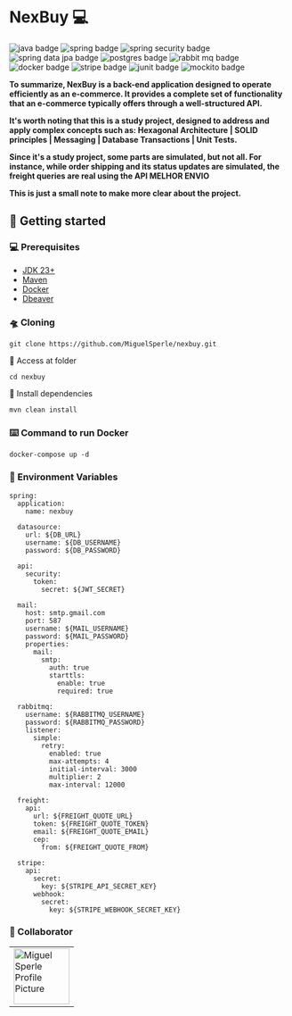 <h1>NexBuy 💻</h1>

<p>
    <img src="https://img.shields.io/badge/java-%23ED8B00.svg?style=for-the-badge&logo=openjdk&logoColor=white" alt="java badge"/>
    <img src="https://img.shields.io/badge/SpringBoot-6DB33F?style=for-the-badge&logo=spring&logoColor=white" alt="spring badge"/>
    <img src="https://img.shields.io/badge/Spring%20Security-6DB33F?style=for-the-badge&logo=springsecurity&logoColor=white" alt="spring security badge" />
    <img src="https://img.shields.io/badge/Spring_data_jpa-6DB33F?style=for-the-badge&logo=SpringSecurity&logoColor=white" alt="spring data jpa badge" />
    <img src="https://img.shields.io/badge/postgres-%23316192.svg?style=for-the-badge&logo=postgresql&logoColor=white" alt="postgres badge"/>
    <img src="https://img.shields.io/badge/-rabbitmq-%23FF6600?style=for-the-badge&logo=rabbitmq&logoColor=white" alt="rabbit mq badge"/>
    <img src="https://img.shields.io/badge/docker-%230db7ed.svg?style=for-the-badge&logo=docker&logoColor=white" alt="docker badge"/>
    <img src="https://img.shields.io/badge/Stripe-5851DD?style=for-the-badge&logo=stripe&logoColor=white&colorB=blue" alt="stripe badge"/>
    <img src="https://img.shields.io/badge/junit-%23E33332?style=for-the-badge&logo=junit5&logoColor=white" alt="junit badge"/>
    <img src="https://img.shields.io/badge/Mockito-green?style=for-the-badge&&logo=mockito&logoColor=white" alt="mockito badge" />
</p>

<p>
    <b>
        To summarize, NexBuy is a back-end application designed to operate efficiently as an e-commerce. 
        It provides a complete set of functionality that an e-commerce typically offers through a well-structured API.
    </b>
</p>

<p>
    <b>
        It's worth noting that this is a study project, designed to address and apply complex concepts such as: 
        Hexagonal Architecture | SOLID principles | Messaging | Database Transactions | Unit Tests.
    </b>
</p>

<p>
    <b>
        Since it's a study project, some parts are simulated, but not all. For instance, 
        while order shipping and its status updates are simulated, the freight queries are real using the API MELHOR ENVIO
    </b>
</p>

<p>
    <b>
       This is just a small note to make more clear about the project.
    </b>
</p>

<h2>🚀 Getting started</h2>

<h3>💻 Prerequisites</h3>

- [JDK 23+](https://www.oracle.com/br/java/technologies/downloads/)
- [Maven](https://maven.apache.org/download.cgi)
- [Docker](https://docs.docker.com/)
- [Dbeaver](https://dbeaver.io/)

<h3>🛸 Cloning</h3>

```
git clone https://github.com/MiguelSperle/nexbuy.git
```

📂 Access at folder

```
cd nexbuy
```

📡 Install dependencies

```
mvn clean install
```

<h3>⌨️ Command to run Docker</h3>

```
docker-compose up -d
```

<h3>🔑 Environment Variables</h3>

```
spring:
  application:
    name: nexbuy

  datasource:
    url: ${DB_URL}
    username: ${DB_USERNAME}
    password: ${DB_PASSWORD}

  api:
    security:
      token:
        secret: ${JWT_SECRET}

  mail:
    host: smtp.gmail.com
    port: 587
    username: ${MAIL_USERNAME}
    password: ${MAIL_PASSWORD}
    properties:
      mail:
        smtp:
          auth: true
          starttls:
            enable: true
            required: true

  rabbitmq:
    username: ${RABBITMQ_USERNAME}
    password: ${RABBITMQ_PASSWORD}
    listener:
      simple:
        retry:
          enabled: true
          max-attempts: 4
          initial-interval: 3000
          multiplier: 2
          max-interval: 12000

  freight:
    api:
      url: ${FREIGHT_QUOTE_URL}
      token: ${FREIGHT_QUOTE_TOKEN}
      email: ${FREIGHT_QUOTE_EMAIL}
      cep:
        from: ${FREIGHT_QUOTE_FROM}

  stripe:
    api:
      secret:
        key: ${STRIPE_API_SECRET_KEY}
      webhook:
        secret:
          key: ${STRIPE_WEBHOOK_SECRET_KEY}
```

<h3>🤝 Collaborator</h3>

<table>
  <tr>
    <td>
      <a href="https://github.com/MiguelSperle">
        <img src="https://avatars.githubusercontent.com/u/102910354?v=4" width="100px;" alt="Miguel Sperle Profile Picture"/><br>
      </a>
    </td>
  </tr>
</table>